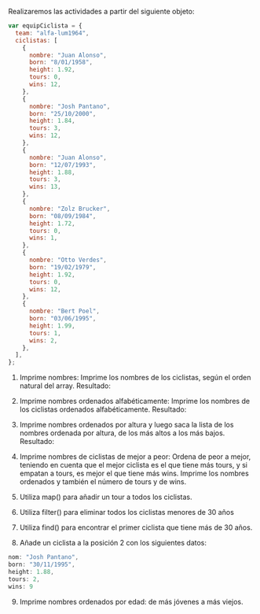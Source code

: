 Realizaremos las actividades a partir del siguiente objeto:

```js
var equipCiclista = {
  team: "alfa-lum1964",
  ciclistas: [
    {
      nombre: "Juan Alonso",
      born: "8/01/1958",
      height: 1.92,
      tours: 0,
      wins: 12,
    },
    {
      nombre: "Josh Pantano",
      born: "25/10/2000",
      height: 1.84,
      tours: 3,
      wins: 12,
    },
    {
      nombre: "Juan Alonso",
      born: "12/07/1993",
      height: 1.88,
      tours: 3,
      wins: 13,
    },
    {
      nombre: "Zolz Brucker",
      born: "08/09/1984",
      height: 1.72,
      tours: 0,
      wins: 1,
    },
    {
      nombre: "Otto Verdes",
      born: "19/02/1979",
      height: 1.92,
      tours: 0,
      wins: 12,
    },
    {
      nombre: "Bert Poel",
      born: "03/06/1995",
      height: 1.99,
      tours: 1,
      wins: 2,
    },
  ],
};
```

1.  Imprime nombres: Imprime los nombres de los ciclistas, según el orden natural del
    array. Resultado:

2.  Imprime nombres ordenados alfabéticamente: Imprime los nombres de los ciclistas
    ordenados alfabéticamente. Resultado:

3.  Imprime nombres ordenados por altura y luego saca la lista de los nombres ordenada
    por altura, de los más altos a los más bajos. Resultado:

4.  Imprime nombres de ciclistas de mejor a peor: Ordena de peor a mejor, teniendo en
    cuenta que el mejor ciclista es el que tiene más tours, y si empatan a tours, es mejor el
    que tiene más wins. Imprime los nombres ordenados y también el número de tours y
    de wins.

5.  Utiliza map() para añadir un tour a todos los ciclistas.

6.  Utiliza filter() para eliminar todos los ciclistas menores de 30 años

7.  Utiliza find() para encontrar el primer ciclista que tiene más de 30 años.

8.  Añade un ciclista a la posición 2 con los siguientes datos:

```js
nom: "Josh Pantano",
born: "30/11/1995",
height: 1.88,
tours: 2,
wins: 9
```

9.  Imprime nombres ordenados por edad: de más jóvenes a más viejos.
